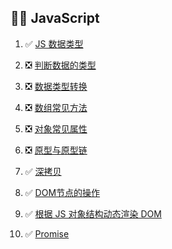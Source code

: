## 🏃‍♂️ JavaScript

1. ✅ [JS 数据类型](01.md)
2. ❎ [判断数据的类型](02.md)
3. ❎ [数据类型转换](03.md)
4. ❎ [数组常见方法](04.md)
5. ❎ [对象常见属性](05.js)
6. ❎ [原型与原型链](./06.js)  
7. ✅ [深拷贝](./07.js)
8. ✅ [DOM节点的操作](./08.md)
9. ✅ [根据 JS 对象结构动态渲染 DOM](./09.md)


20. ✅ [Promise](./20.md)


